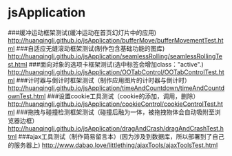# jsApplication
###缓冲运动框架测试(缓冲运动在首页幻灯片中的应用)
http://huanqingli.github.io/jsApplication/bufferMove/bufferMovementTest.html
###自适应无缝滚动框架测试(制作包含基础功能的图库)
http://huanqingli.github.io/jsApplication/seamlessRolling/seamlessRollingTest.html
###面向对象的选项卡框架测试(选中标签会增加class："active".)
http://huanqingli.github.io/jsApplication/OOTabControl/OOTabControlTest.html
###计时器与倒计时框架测试（制作应用图片的计时器与倒计时）
http://huanqingli.github.io/jsApplication/timeAndCountdown/timeAndCountdownTest.html
###设置cookie工具测试（cookie的添加，调用，删除）
http://huanqingli.github.io/jsApplication/cookieControl/cookieControlTest.html
###拖拽与碰撞检测框架测试（碰撞后融为一体，被拖拽物体会自动吸附至浏览器边框）
http://huanqingli.github.io/jsApplication/dragAndCrash/dragAndCrashTest.html
###ajax工具测试（制作简易留言本）(因为涉及到数据库，所以部署到了自己的服务器上)
http://www.dabao.love/littlething/ajaxTools/ajaxToolsTest.html
